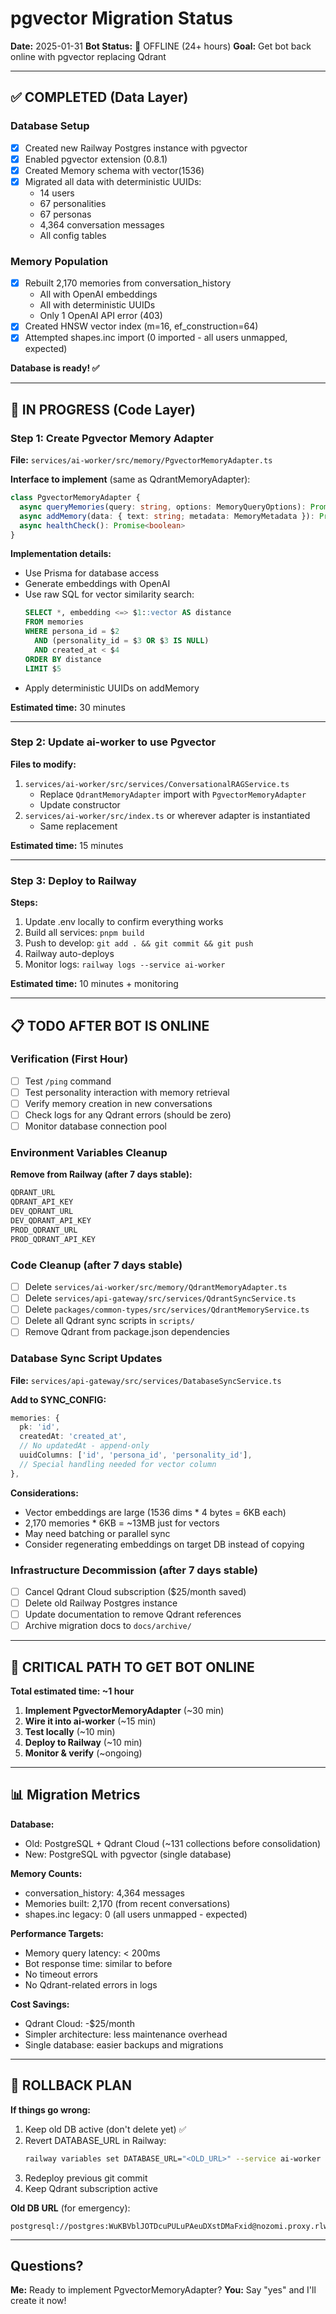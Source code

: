 # pgvector Migration Status

**Date:** 2025-01-31
**Bot Status:** 🔴 OFFLINE (24+ hours)
**Goal:** Get bot back online with pgvector replacing Qdrant

---

## ✅ COMPLETED (Data Layer)

### Database Setup
- [x] Created new Railway Postgres instance with pgvector
- [x] Enabled pgvector extension (0.8.1)
- [x] Created Memory schema with vector(1536)
- [x] Migrated all data with deterministic UUIDs:
  - 14 users
  - 67 personalities
  - 67 personas
  - 4,364 conversation messages
  - All config tables

### Memory Population
- [x] Rebuilt 2,170 memories from conversation_history
  - All with OpenAI embeddings
  - All with deterministic UUIDs
  - Only 1 OpenAI API error (403)
- [x] Created HNSW vector index (m=16, ef_construction=64)
- [x] Attempted shapes.inc import (0 imported - all users unmapped, expected)

**Database is ready! ✅**

---

## 🔄 IN PROGRESS (Code Layer)

### Step 1: Create Pgvector Memory Adapter
**File:** `services/ai-worker/src/memory/PgvectorMemoryAdapter.ts`

**Interface to implement** (same as QdrantMemoryAdapter):
```typescript
class PgvectorMemoryAdapter {
  async queryMemories(query: string, options: MemoryQueryOptions): Promise<MemoryDocument[]>
  async addMemory(data: { text: string; metadata: MemoryMetadata }): Promise<void>
  async healthCheck(): Promise<boolean>
}
```

**Implementation details:**
- Use Prisma for database access
- Generate embeddings with OpenAI
- Use raw SQL for vector similarity search:
  ```sql
  SELECT *, embedding <=> $1::vector AS distance
  FROM memories
  WHERE persona_id = $2
    AND (personality_id = $3 OR $3 IS NULL)
    AND created_at < $4
  ORDER BY distance
  LIMIT $5
  ```
- Apply deterministic UUIDs on addMemory

**Estimated time:** 30 minutes

---

### Step 2: Update ai-worker to use Pgvector
**Files to modify:**
1. `services/ai-worker/src/services/ConversationalRAGService.ts`
   - Replace `QdrantMemoryAdapter` import with `PgvectorMemoryAdapter`
   - Update constructor
2. `services/ai-worker/src/index.ts` or wherever adapter is instantiated
   - Same replacement

**Estimated time:** 15 minutes

---

### Step 3: Deploy to Railway
**Steps:**
1. Update .env locally to confirm everything works
2. Build all services: `pnpm build`
3. Push to develop: `git add . && git commit && git push`
4. Railway auto-deploys
5. Monitor logs: `railway logs --service ai-worker`

**Estimated time:** 10 minutes + monitoring

---

## 📋 TODO AFTER BOT IS ONLINE

### Verification (First Hour)
- [ ] Test `/ping` command
- [ ] Test personality interaction with memory retrieval
- [ ] Verify memory creation in new conversations
- [ ] Check logs for any Qdrant errors (should be zero)
- [ ] Monitor database connection pool

### Environment Variables Cleanup
**Remove from Railway (after 7 days stable):**
```bash
QDRANT_URL
QDRANT_API_KEY
DEV_QDRANT_URL
DEV_QDRANT_API_KEY
PROD_QDRANT_URL
PROD_QDRANT_API_KEY
```

### Code Cleanup (after 7 days stable)
- [ ] Delete `services/ai-worker/src/memory/QdrantMemoryAdapter.ts`
- [ ] Delete `services/api-gateway/src/services/QdrantSyncService.ts`
- [ ] Delete `packages/common-types/src/services/QdrantMemoryService.ts`
- [ ] Delete all Qdrant sync scripts in `scripts/`
- [ ] Remove Qdrant from package.json dependencies

### Database Sync Script Updates
**File:** `services/api-gateway/src/services/DatabaseSyncService.ts`

**Add to SYNC_CONFIG:**
```typescript
memories: {
  pk: 'id',
  createdAt: 'created_at',
  // No updatedAt - append-only
  uuidColumns: ['id', 'persona_id', 'personality_id'],
  // Special handling needed for vector column
},
```

**Considerations:**
- Vector embeddings are large (1536 dims * 4 bytes = 6KB each)
- 2,170 memories * 6KB = ~13MB just for vectors
- May need batching or parallel sync
- Consider regenerating embeddings on target DB instead of copying

### Infrastructure Decommission (after 7 days stable)
- [ ] Cancel Qdrant Cloud subscription ($25/month saved)
- [ ] Delete old Railway Postgres instance
- [ ] Update documentation to remove Qdrant references
- [ ] Archive migration docs to `docs/archive/`

---

## 🎯 CRITICAL PATH TO GET BOT ONLINE

**Total estimated time: ~1 hour**

1. **Implement PgvectorMemoryAdapter** (~30 min)
2. **Wire it into ai-worker** (~15 min)
3. **Test locally** (~10 min)
4. **Deploy to Railway** (~10 min)
5. **Monitor & verify** (~ongoing)

---

## 📊 Migration Metrics

**Database:**
- Old: PostgreSQL + Qdrant Cloud (~131 collections before consolidation)
- New: PostgreSQL with pgvector (single database)

**Memory Counts:**
- conversation_history: 4,364 messages
- Memories built: 2,170 (from recent conversations)
- shapes.inc legacy: 0 (all users unmapped - expected)

**Performance Targets:**
- Memory query latency: < 200ms
- Bot response time: similar to before
- No timeout errors
- No Qdrant-related errors in logs

**Cost Savings:**
- Qdrant Cloud: -$25/month
- Simpler architecture: less maintenance overhead
- Single database: easier backups and migrations

---

## 🚨 ROLLBACK PLAN

**If things go wrong:**

1. Keep old DB active (don't delete yet) ✅
2. Revert DATABASE_URL in Railway:
   ```bash
   railway variables set DATABASE_URL="<OLD_URL>" --service ai-worker
   ```
3. Redeploy previous git commit
4. Keep Qdrant subscription active

**Old DB URL** (for emergency):
```
postgresql://postgres:WuKBVblJOTDcuPULuPAeuDXstDMaFxid@nozomi.proxy.rlwy.net:48102/railway
```

---

##  Questions?

**Me:** Ready to implement PgvectorMemoryAdapter?
**You:** Say "yes" and I'll create it now!
